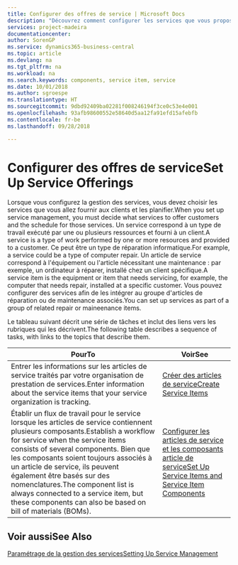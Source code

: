 ```yaml
---
title: Configurer des offres de service | Microsoft Docs
description: "Découvrez comment configurer les services que vous proposez à vos clients."
services: project-madeira
documentationcenter: 
author: SorenGP
ms.service: dynamics365-business-central
ms.topic: article
ms.devlang: na
ms.tgt_pltfrm: na
ms.workload: na
ms.search.keywords: components, service item, service
ms.date: 10/01/2018
ms.author: sgroespe
ms.translationtype: HT
ms.sourcegitcommit: 9dbd92409ba02281f008246194f3ce0c53e4e001
ms.openlocfilehash: 93afb98600552e58640d5aa12fa91efd15afebfb
ms.contentlocale: fr-be
ms.lasthandoff: 09/28/2018

---
```


# <a name="set-up-service-offerings"></a><span data-ttu-id="c3c72-103">Configurer des offres de service</span><span class="sxs-lookup"><span data-stu-id="c3c72-103">Set Up Service Offerings</span></span>
<span data-ttu-id="c3c72-104">Lorsque vous configurez la gestion des services, vous devez choisir les services que vous allez fournir aux clients et les planifier.</span><span class="sxs-lookup"><span data-stu-id="c3c72-104">When you set up service management, you must decide what services to offer customers and the schedule for those services.</span></span> <span data-ttu-id="c3c72-105">Un service correspond à un type de travail exécuté par une ou plusieurs ressources et fourni à un client.</span><span class="sxs-lookup"><span data-stu-id="c3c72-105">A service is a type of work performed by one or more resources and provided to a customer.</span></span> <span data-ttu-id="c3c72-106">Ce peut être un type de réparation informatique.</span><span class="sxs-lookup"><span data-stu-id="c3c72-106">For example, a service could be a type of computer repair.</span></span> <span data-ttu-id="c3c72-107">Un article de service correspond à l'équipement ou l'article nécessitant une maintenance : par exemple, un ordinateur à réparer, installé chez un client spécifique.</span><span class="sxs-lookup"><span data-stu-id="c3c72-107">A service item is the equipment or item that needs servicing, for example, the computer that needs repair, installed at a specific customer.</span></span> <span data-ttu-id="c3c72-108">Vous pouvez configurer des services afin de les intégrer au groupe d'articles de réparation ou de maintenance associés.</span><span class="sxs-lookup"><span data-stu-id="c3c72-108">You can set up services as part of a group of related repair or maineenance items.</span></span>  
  
<span data-ttu-id="c3c72-109">Le tableau suivant décrit une série de tâches et inclut des liens vers les rubriques qui les décrivent.</span><span class="sxs-lookup"><span data-stu-id="c3c72-109">The following table describes a sequence of tasks, with links to the topics that describe them.</span></span>  
  
|<span data-ttu-id="c3c72-110">**Pour**</span><span class="sxs-lookup"><span data-stu-id="c3c72-110">**To**</span></span>|<span data-ttu-id="c3c72-111">**Voir**</span><span class="sxs-lookup"><span data-stu-id="c3c72-111">**See**</span></span>|  
|------------|-------------|  
|<span data-ttu-id="c3c72-112">Entrer les informations sur les articles de service traités par votre organisation de prestation de services.</span><span class="sxs-lookup"><span data-stu-id="c3c72-112">Enter information about the service items that your service organization is tracking.</span></span>|[<span data-ttu-id="c3c72-113">Créer des articles de service</span><span class="sxs-lookup"><span data-stu-id="c3c72-113">Create Service Items</span></span>](service-how-to-create-service-items.md)|  
|<span data-ttu-id="c3c72-114">Établir un flux de travail pour le service lorsque les articles de service contiennent plusieurs composants.</span><span class="sxs-lookup"><span data-stu-id="c3c72-114">Establish a workflow for service when the service items consists of several components.</span></span> <span data-ttu-id="c3c72-115">Bien que les composants soient toujours associés à un article de service, ils peuvent également être basés sur des nomenclatures.</span><span class="sxs-lookup"><span data-stu-id="c3c72-115">The component list is always connected to a service item, but these components can also be based on bill of materials (BOMs).</span></span>|[<span data-ttu-id="c3c72-116">Configurer les articles de service et les composants article de service</span><span class="sxs-lookup"><span data-stu-id="c3c72-116">Set Up Service Items and Service Item Components</span></span>](service-how-setup-service-items.md)|  
  
## <a name="see-also"></a><span data-ttu-id="c3c72-117">Voir aussi</span><span class="sxs-lookup"><span data-stu-id="c3c72-117">See Also</span></span>  
[<span data-ttu-id="c3c72-118">Paramétrage de la gestion des services</span><span class="sxs-lookup"><span data-stu-id="c3c72-118">Setting Up Service Management</span></span>](service-setup-service.md)   
